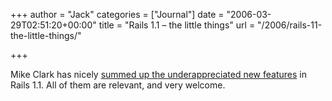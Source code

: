 +++
author = "Jack"
categories = ["Journal"]
date = "2006-03-29T02:51:20+00:00"
title = "Rails 1.1 – the little things"
url = "/2006/rails-11-the-little-things/"

+++

Mike Clark has nicely [summed up the underappreciated new features][1] in Rails 1.1. All of them are relevant, and very welcome. 

[1]: <http://clarkware.com/cgi/blosxom/2006/03/28#Rails11>